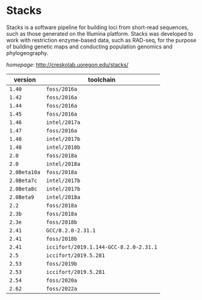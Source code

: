 # Stacks

Stacks is a software pipeline for building loci from short-read sequences, such as those generated on  the Illumina platform. Stacks was developed to work with restriction enzyme-based data, such as RAD-seq,  for the purpose of building genetic maps and conducting population genomics and phylogeography.

*homepage*: <http://creskolab.uoregon.edu/stacks/>

version | toolchain
--------|----------
``1.40`` | ``foss/2016a``
``1.42`` | ``foss/2016a``
``1.44`` | ``foss/2016a``
``1.45`` | ``foss/2016a``
``1.46`` | ``intel/2017a``
``1.47`` | ``foss/2016a``
``1.48`` | ``intel/2017b``
``1.48`` | ``intel/2018b``
``2.0`` | ``foss/2018a``
``2.0`` | ``intel/2018a``
``2.0Beta10a`` | ``foss/2018a``
``2.0Beta7c`` | ``intel/2017b``
``2.0Beta8c`` | ``intel/2017b``
``2.0Beta9`` | ``intel/2018a``
``2.2`` | ``foss/2018a``
``2.3b`` | ``foss/2018a``
``2.3e`` | ``foss/2018b``
``2.41`` | ``GCC/8.2.0-2.31.1``
``2.41`` | ``foss/2018b``
``2.41`` | ``iccifort/2019.1.144-GCC-8.2.0-2.31.1``
``2.5`` | ``iccifort/2019.5.281``
``2.53`` | ``foss/2019b``
``2.53`` | ``iccifort/2019.5.281``
``2.54`` | ``foss/2020a``
``2.62`` | ``foss/2022a``
